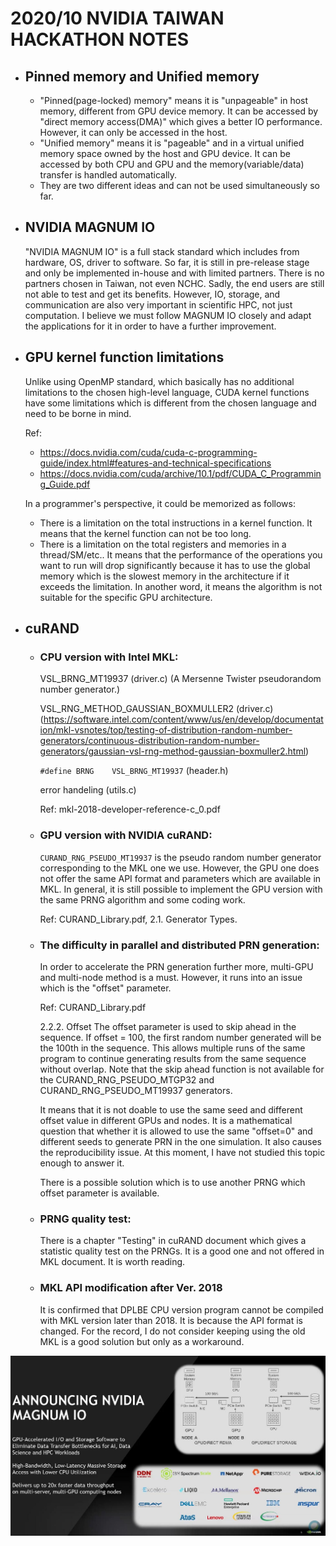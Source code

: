 # 2020/10 NVIDIA TAIWAN HACKATHON NOTES

* ## Pinned memory and Unified memory
    * "Pinned(page-locked) memory" means it is "unpageable" in host memory, different from GPU device memory. It can be accessed by "direct memory access(DMA)" which gives a better IO performance. However, it can only be accessed in the host.
    * "Unified memory" means it is "pageable" and in a virtual unified memory space owned by the host and GPU device. It can be accessed by both CPU and GPU and the memory(variable/data) transfer is handled automatically.
    * They are two different ideas and can not be used simultaneously so far.

* ## NVIDIA MAGNUM IO
    "NVIDIA MAGNUM IO" is a full stack standard which includes from hardware, OS, driver to software. So far, it is still in pre-release stage and only be implemented in-house and with limited partners. There is no partners chosen in Taiwan, not even NCHC. Sadly, the end users are still not able to test and get its benefits.
    However, IO, storage, and communication are also very important in scientific HPC, not just computation. I believe we must follow MAGNUM IO closely and adapt the applications for it in order to have a further improvement.
    
* ## GPU kernel function limitations
    Unlike using OpenMP standard, which basically has no additional limitations to the chosen high-level language, CUDA kernel functions have some limitations which is different from the chosen language and need to be borne in mind.
    
    Ref:
    * https://docs.nvidia.com/cuda/cuda-c-programming-guide/index.html#features-and-technical-specifications
    * https://docs.nvidia.com/cuda/archive/10.1/pdf/CUDA_C_Programming_Guide.pdf

    In a programmer's perspective, it could be memorized as follows:
    * There is a limitation on the total instructions in a kernel function. It means that the kernel function can not be too long. 
    * There is a limitation on the total registers and memories in a thread/SM/etc.. It means that the performance of the operations you want to run will drop significantly because it has to use the global memory which is the slowest memory in the architecture if it exceeds the limitation. In another word, it means the algorithm is not suitable for the specific GPU architecture.

* ## cuRAND
    * ### CPU version with Intel MKL:
        VSL_BRNG_MT19937 (driver.c)
        (A Mersenne Twister pseudorandom number generator.)
        
        VSL_RNG_METHOD_GAUSSIAN_BOXMULLER2 (driver.c)
        (https://software.intel.com/content/www/us/en/develop/documentation/mkl-vsnotes/top/testing-of-distribution-random-number-generators/continuous-distribution-random-number-generators/gaussian-vsl-rng-method-gaussian-boxmuller2.html)
        
        `#define BRNG    VSL_BRNG_MT19937` (header.h)
        
        error handeling (utils.c)
        
        Ref:
        mkl-2018-developer-reference-c_0.pdf
        
    * ### GPU version with NVIDIA cuRAND:
        `CURAND_RNG_PSEUDO_MT19937`
        is the pseudo random number generator corresponding to the MKL one we use. However, the GPU one does not offer the same API format and parameters which are available in MKL. In general, it is still possible to implement the GPU version with the same PRNG algorithm and some coding work.
        
        Ref:
        CURAND_Library.pdf, 2.1. Generator Types.
        
    * ### The difficulty in parallel and distributed PRN generation:
        In order to accelerate the PRN generation further more, multi-GPU and multi-node method is a must. However, it runs into an issue which is the "offset" parameter.
        
        Ref:
        CURAND_Library.pdf
        
        2.2.2. Offset
        The offset parameter is used to skip ahead in the sequence. If offset = 100, the first random number generated will be the 100th in the sequence. This allows multiple runs of the same program to continue generating results from the same sequence without overlap. Note that the skip ahead function is not available for the CURAND_RNG_PSEUDO_MTGP32 and CURAND_RNG_PSEUDO_MT19937 generators.
        
        It means that it is not doable to use the same seed and different offset value in different GPUs and nodes. It is a mathematical question that whether it is allowed to use the same "offset=0" and different seeds to generate PRN in the one simulation. It also causes the reproducibility issue. At this moment, I have not studied this topic enough to answer it.
        
        There is a possible solution which is to use another PRNG which offset parameter is available.
        
    * ### PRNG quality test:
        There is a chapter "Testing" in cuRAND document which gives a statistic quality test on the PRNGs. It is a good one and not offered in MKL document. It is worth reading.
        
    * ### MKL API modification after Ver. 2018
        It is confirmed that DPLBE CPU version program cannot be compiled with MKL version later than 2018. It is because the API format is changed.
        For the record, I do not consider keeping using the old MKL is a good solution but only as a workaround. 


![image](https://github.com/taiwan-jjl/2020-10-NVIDIA-TAIWAN-HACKATHON-NOTES/blob/main/wxVV0Rf.jpg)

